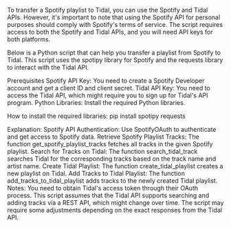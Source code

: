To transfer a Spotify playlist to Tidal, you can use the Spotify and Tidal APIs. However, it's important to note that using the Spotify API for personal purposes should comply with Spotify's terms of service. The script requires access to both the Spotify and Tidal APIs, and you will need API keys for both platforms.

Below is a Python script that can help you transfer a playlist from Spotify to Tidal. This script uses the spotipy library for Spotify and the requests library to interact with the Tidal API.

Prerequisites
Spotify API Key: You need to create a Spotify Developer account and get a client ID and client secret.
Tidal API Key: You need to access the Tidal API, which might require you to sign up for Tidal's API program.
Python Libraries: Install the required Python libraries.

How to install the required libraries: pip install spotipy requests

Explanation:
Spotify API Authentication: Use SpotifyOAuth to authenticate and get access to Spotify data.
Retrieve Spotify Playlist Tracks: The function get_spotify_playlist_tracks fetches all tracks in the given Spotify playlist.
Search for Tracks on Tidal: The function search_tidal_track searches Tidal for the corresponding tracks based on the track name and artist name.
Create Tidal Playlist: The function create_tidal_playlist creates a new playlist on Tidal.
Add Tracks to Tidal Playlist: The function add_tracks_to_tidal_playlist adds tracks to the newly created Tidal playlist.
Notes:
You need to obtain Tidal's access token through their OAuth process.
This script assumes that the Tidal API supports searching and adding tracks via a REST API, which might change over time.
The script may require some adjustments depending on the exact responses from the Tidal API.

